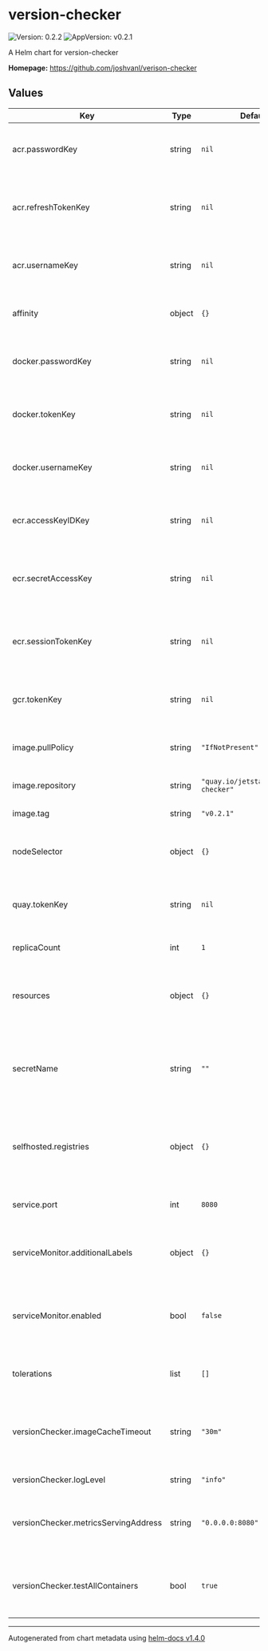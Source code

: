 # version-checker

![Version: 0.2.2](https://img.shields.io/badge/Version-0.2.2-informational?style=flat-square) ![AppVersion: v0.2.1](https://img.shields.io/badge/AppVersion-v0.2.1-informational?style=flat-square)

A Helm chart for version-checker

**Homepage:** <https://github.com/joshvanl/verison-checker>

## Values

| Key | Type | Default | Description |
|-----|------|---------|-------------|
| acr.passwordKey | string | `nil` | Provide the secret key containing the ACR Password. |
| acr.refreshTokenKey | string | `nil` | Provide the secret key containing the ACR Refresh Token. |
| acr.usernameKey | string | `nil` | Provide the secret key containing the ACR Username |
| affinity | object | `{}` | Adding any affinity for your deployment. |
| docker.passwordKey | string | `nil` | Provide the secret key containing the Docker Password. |
| docker.tokenKey | string | `nil` | Provide the secret key containing the Docker Token. |
| docker.usernameKey | string | `nil` | Provide the secret key containing the Docker Username |
| ecr.accessKeyIDKey | string | `nil` | Provide the secret key containing the ECR Access Key |
| ecr.secretAccessKey | string | `nil` | Provide the secret key containing the ECR Secret Access Key |
| ecr.sessionTokenKey | string | `nil` | Provide the secret key containing the ECR Session Token |
| gcr.tokenKey | string | `nil` | Provide the secret key containing the GCR Token. |
| image.pullPolicy | string | `"IfNotPresent"` | Pull Policy to use within Cluster. |
| image.repository | string | `"quay.io/jetstack/version-checker"` | Image repository to use. |
| image.tag | string | `"v0.2.1"` | Image tag to use. |
| nodeSelector | object | `{}` | Adding a Node selector for your deployment. |
| quay.tokenKey | string | `nil` | Provide the secret key containing the Quay Token. |
| replicaCount | int | `1` | Amount of replicas to run. |
| resources | object | `{}` | define custom resources to use for your deployment. |
| secretName | string | `""` | Provide the name of the secret that contains all tokens, password and/or usernames. |
| selfhosted.registries | object | `{}` | Provide a list containing the needed info for selfhosted registries. |
| service.port | int | `8080` | Define which port to for your service. |
| serviceMonitor.additionalLabels | object | `{}` | Adding any additional labels to the service monitor. |
| serviceMonitor.enabled | bool | `false` | Deploy a Prometheus Service Monitor along with the exporter. |
| tolerations | list | `[]` | Adding any tolerations to your deployment. |
| versionChecker.imageCacheTimeout | string | `"30m"` | Specify the time version checker needs to refresh image versions. |
| versionChecker.logLevel | string | `"info"` | Specify the log level. |
| versionChecker.metricsServingAddress | string | `"0.0.0.0:8080"` | Specify the listening address and port for serving metrics. |
| versionChecker.testAllContainers | bool | `true` | Specify if all containers need to be checked or use annotation. |

----------------------------------------------
Autogenerated from chart metadata using [helm-docs v1.4.0](https://github.com/norwoodj/helm-docs/releases/v1.4.0)
